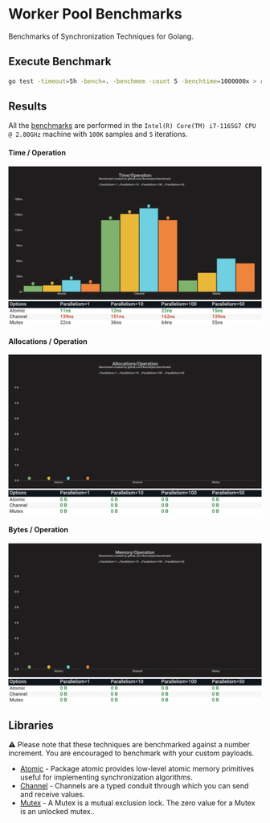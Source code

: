 # Worker Pool Benchmarks

Benchmarks of Synchronization Techniques for Golang.

## Execute Benchmark

```bash
go test -timeout=5h -bench=. -benchmem -count 5 -benchtime=1000000x > results/results.out
```

## Results

All the [benchmarks](/synchronization-techniques/results/) are performed in the `Intel(R) Core(TM) i7-1165G7 CPU @ 2.80GHz` machine with `100K` samples and `5` iterations.

#### Time / Operation
![concurrency_time_bar.png](/synchronization-techniques/results/concurrency_time_bar.png)
![concurrency_time_table.png](/synchronization-techniques/results/concurrency_time_table.png)

#### Allocations / Operation
![concurrency_allocations_bar.png](/synchronization-techniques/results/concurrency_allocations_bar.png)
![concurrency_allocations_table.png](/synchronization-techniques/results/concurrency_allocations_table.png)

#### Bytes / Operation
![concurrency_memory_bar.png](/synchronization-techniques/results/concurrency_memory_bar.png)
![concurrency_memory_table.png](/synchronization-techniques/results/concurrency_memory_table.png)

## Libraries

:warning: Please note that these techniques are benchmarked against a number increment. You are encouraged to benchmark with your custom payloads.

- [Atomic](https://pkg.go.dev/sync/atomic) - Package atomic provides low-level atomic memory primitives useful for implementing synchronization algorithms.
- [Channel](https://go.dev/tour/concurrency/2) - Channels are a typed conduit through which you can send and receive values.
- [Mutex](https://pkg.go.dev/sync#Mutex) - A Mutex is a mutual exclusion lock. The zero value for a Mutex is an unlocked mutex..
